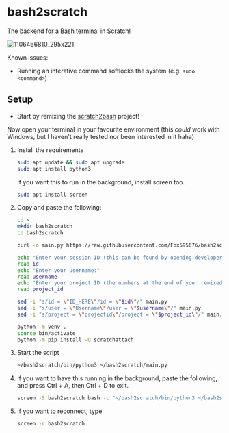 # bash2scratch
The backend for a Bash terminal in Scratch!

![1106466810_295x221](https://github.com/user-attachments/assets/1b5081fe-e7f4-4dcd-8ddc-b87338e00683)

Known issues:
- Running an interative command softlocks the system (e.g. `sudo <command>`)

## Setup
- Start by remixing the [scratch2bash](https://scratch.mit.edu/projects/1106466810/) project!

Now open your terminal in your favourite environment (this *could* work with Windows, but I haven't really tested nor been interested in it haha)
1. Install the requirements
   ```bash
   sudo apt update && sudo apt upgrade
   sudo apt install python3
   ```
   If you want this to run in the background, install screen too.
   ```bash
   sudo apt install screen
   ```
2. Copy and paste the following:
   ```bash
   cd ~
   mkdir bash2scratch
   cd bash2scratch
   
   curl -o main.py https://raw.githubusercontent.com/Fox595676/bash2scratch/refs/heads/main/main.py

   echo "Enter your session ID (this can be found by opening developer tools on Scratch etc, https://github.com/TimMcCool/scratchattach/wiki/Get-your-session-id):"
   read id
   echo "Enter your username:"
   read username
   echo "Enter your project ID (the numbers at the end of your remixed project):"
   read project_id

   sed -i "s/id = \"ID_HERE\"/id = \"$id\"/" main.py
   sed -i "s/user = \"Username\"/user = \"$username\"/" main.py
   sed -i "s/project = \"projectid\"/project = \"$project_id\"/" main.py
   
   python -m venv .
   source bin/activate
   python -m pip install -U scratchattach
   ```
3. Start the script
   ```bash
   ~/bash2scratch/bin/python3 ~/bash2scratch/main.py
   ```
4. If you want to have this running in the background, paste the following, and press Ctrl + A, then Ctrl + D to exit.
   ```bash
   screen -S bash2scratch bash -c "~/bash2scratch/bin/python3 ~/bash2scratch/main.py"
   ```
5. If you want to reconnect, type
   ```bash
   screen -r bash2scratch
   ```
